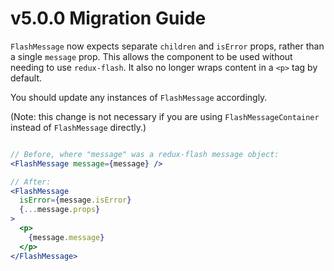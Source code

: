 # v5.0.0 Migration Guide

`FlashMessage` now expects separate `children` and `isError` props, rather than a single `message` prop. This allows the component to be used without needing to use `redux-flash`. It also no longer wraps content in a `<p>` tag by default.

You should update any instances of `FlashMessage` accordingly.

(Note: this change is not necessary if you are using `FlashMessageContainer` instead of `FlashMessage` directly.)

```jsx

// Before, where "message" was a redux-flash message object:
<FlashMessage message={message} />

// After:
<FlashMessage
  isError={message.isError}
  {...message.props}
>
  <p>
    {message.message}
  </p>
</FlashMessage>

```
